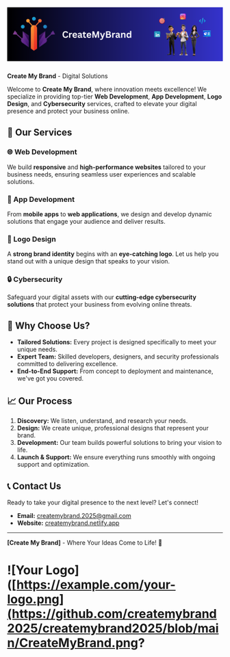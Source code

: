 # ![Your Logo](https://github.com/createmybrand2025/createmybrand2025/blob/main/CreateMyBrand.png?raw=true) 

**Create My Brand** - Digital Solutions

Welcome to **Create My Brand**, where innovation meets excellence! We specialize in providing top-tier **Web Development**, **App Development**, **Logo Design**, and **Cybersecurity** services, crafted to elevate your digital presence and protect your business online.

## 🚀 **Our Services**

### 🌐 Web Development
We build **responsive** and **high-performance websites** tailored to your business needs, ensuring seamless user experiences and scalable solutions.

### 📱 App Development
From **mobile apps** to **web applications**, we design and develop dynamic solutions that engage your audience and deliver results.

### 🎨 Logo Design
A **strong brand identity** begins with an **eye-catching logo**. Let us help you stand out with a unique design that speaks to your vision.

### 🔒 Cybersecurity
Safeguard your digital assets with our **cutting-edge cybersecurity solutions** that protect your business from evolving online threats.

## 🎯 Why Choose Us?

- **Tailored Solutions:** Every project is designed specifically to meet your unique needs.
- **Expert Team:** Skilled developers, designers, and security professionals committed to delivering excellence.
- **End-to-End Support:** From concept to deployment and maintenance, we've got you covered.

## 📈 **Our Process**

1. **Discovery:** We listen, understand, and research your needs.
2. **Design:** We create unique, professional designs that represent your brand.
3. **Development:** Our team builds powerful solutions to bring your vision to life.
4. **Launch & Support:** We ensure everything runs smoothly with ongoing support and optimization.

## 📞 **Contact Us**

Ready to take your digital presence to the next level? Let's connect!

- **Email:** [createmybrand.2025@gmail.com](mailto:createmybrand.2025@gmail.com)
- **Website:** [createmybrand.netlify.app](https://createmybrand.netlify.app)

---

**[Create My Brand]** - Where Your Ideas Come to Life! 🌟

# ![Your Logo]([https://example.com/your-logo.png](https://github.com/createmybrand2025/createmybrand2025/blob/main/CreateMyBrand.png?


